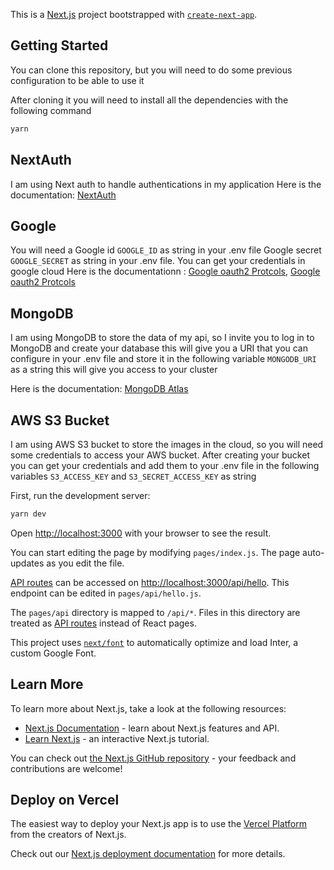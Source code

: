 This is a [Next.js](https://nextjs.org/) project bootstrapped with [`create-next-app`](https://github.com/vercel/next.js/tree/canary/packages/create-next-app).

## Getting Started

You can clone this repository, but you will need to do some previous configuration to be able to use it

After cloning it you will need to install all the dependencies with the following command

```bash
yarn 
```

## NextAuth 

I am using Next auth to handle authentications in my application
Here is the documentation: [NextAuth](https://next-auth.js.org/providers/google)


## Google

You will need a Google id `GOOGLE_ID` as string in your .env file Google secret `GOOGLE_SECRET` as string in your .env file. 
You can get your credentials in google cloud 
Here is the documentationn : 
    [Google oauth2 Protcols](https://developers.google.com/identity/protocols/oauth2), 
    [Google oauth2 Protcols](https://console.developers.google.com/apis/credentials)


## MongoDB

I am using MongoDB to store the data of my api, so I invite you to log in to MongoDB and create your database this will give you a URI that you can configure in your .env file and store it in the following variable `MONGODB_URI` as a string this will give you access to your cluster

Here is the documentation: [MongoDB Atlas](https://www.mongodb.com/docs/atlas/getting-started/)


## AWS S3 Bucket


I am using AWS S3 bucket to store the images in the cloud, so you will need some credentials to access your AWS bucket. After creating your bucket you can get your credentials and add them to your .env file in the following variables `S3_ACCESS_KEY` and `S3_SECRET_ACCESS_KEY` as string



First, run the development server:

```bash
yarn dev
```

Open [http://localhost:3000](http://localhost:3000) with your browser to see the result.

You can start editing the page by modifying `pages/index.js`. The page auto-updates as you edit the file.

[API routes](https://nextjs.org/docs/api-routes/introduction) can be accessed on [http://localhost:3000/api/hello](http://localhost:3000/api/hello). This endpoint can be edited in `pages/api/hello.js`.

The `pages/api` directory is mapped to `/api/*`. Files in this directory are treated as [API routes](https://nextjs.org/docs/api-routes/introduction) instead of React pages.

This project uses [`next/font`](https://nextjs.org/docs/basic-features/font-optimization) to automatically optimize and load Inter, a custom Google Font.

## Learn More

To learn more about Next.js, take a look at the following resources:

- [Next.js Documentation](https://nextjs.org/docs) - learn about Next.js features and API.
- [Learn Next.js](https://nextjs.org/learn) - an interactive Next.js tutorial.

You can check out [the Next.js GitHub repository](https://github.com/vercel/next.js/) - your feedback and contributions are welcome!

## Deploy on Vercel

The easiest way to deploy your Next.js app is to use the [Vercel Platform](https://vercel.com/new?utm_medium=default-template&filter=next.js&utm_source=create-next-app&utm_campaign=create-next-app-readme) from the creators of Next.js.

Check out our [Next.js deployment documentation](https://nextjs.org/docs/deployment) for more details.

